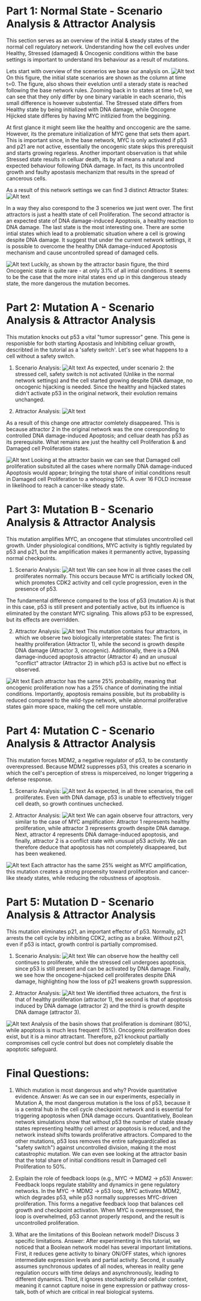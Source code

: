 # Part 1: Normal State - Scenario Analysis & Attractor Analysis
This section serves as an overview of the initial & steady states of the normal cell regulatory network. Understanding how the cell evolves under Healthy, Stressed (damaged) & Oncogenic conditions within the base settings is important to understand itrs behaviour as a result of mutations.

Lets start with overview of the scenerios we base our analysis on. 
![Alt text](scenarios.png) 
On this figure, the initial state scenarios are shown as the column at time t=0. The figure, also shows their evelution until a sterady state is reached following the base network rules. Zooming back in to states at time t=0, we can see that they only differ by one binary variable in each scenario, this small difference is however substential. The Stressed state differs from Healthy state by being initialized with DNA damage, while Oncogene Hijicked state differes by having MYC initlizied from the beggining.

At first glance it might seem like the healthy and onccogenic are the same. However, its the premature initialization of MYC gene that sets them apart. This is important since, in the base network, MYC is only activated if p53 and p21 are not active, essentially the oncogenic state skips this prerequisit and starts growing regarless. Another important observation is that while Stressed state results in celluar death, its by all means a natural and expected behaviour following DNA damage. In fact, its this uncontrolled growth and faulty apostasis mechanizm that results in the spread of cancerous cells.

As a result of this network settings we can find 3 distinct Attractor States: 
![Alt text](attractorsNormal.png) 

In a way they also corespond to the 3 scenerios we just went over. The first attractors is just a health state of cell Proliferation. The second attractor is an expected state of DNA damage-induced Apoptosis, a healthy reaction to DNA damage. The last state is the most interesting one. There are some intial states which lead to a problematic situation where a cell is growing despite DNA damage. It suggest that under the current network settings, it is possible to overcome the healthy DNA damage-induced Apoptosis mechanism and cause uncontrolled spread of damaged cells.

![Alt text](attractorBasinNormal.png) 
Luckily, as shown by the attractor basin figure, the third Oncogenic state is quite rare - at only 3.1% of all intial conditions. It seems to be the case that the more inital states end up in this dangerous steady state, the more dangerous the mutation becomes.




# Part 2: Mutation A - Scenario Analysis & Attractor Analysis
This mutation knocks out p53 a vital "tumor supressor" gene. This gene is responisble for both starting Apostasis and Inhibiting celluar growth, describted in the tutorial as a 'safety switch'. Let's see what happens to a cell without a safety switch.

1. Scenario Analysis: ![Alt text](scenariosMA.png)
As expected, under scenario 2: the stressed cell, safety switch is not activated (Unlike in the normal network settings) and the cell started growing despite DNA damage, no oncogenic hijacking is needed. Since the healthy and hijacked states didn't activate p53 in the original network, their evolution remains unchanged.

2. Attractor Analysis: ![Alt text](attractorsMA.png) 

As a result of this change one attractor comletely disappeared. This is because attractor 2 in the original network was the one coresponding to controlled DNA damage-induced Apoptosis; and celluar death has p53 as its prerequisite. What remains are just the healthy cell Proliferation & and Damaged cell Proliferation states.

![Alt text](attractorBasinMA.png)
Looking at the attractor basin we can see that Damaged cell proliferation subsituted all the cases where normally DNA damage-induced Apoptosis would appear; bringing the total share of initial conditions result in Damaged cell Proliferation to a whooping 50%. A over 16 FOLD increase in likelihood to reach a cancer-like steady state.





# Part 3: Mutation B - Scenario Analysis & Attractor Analysis
This mutation amplifies MYC, an oncogene that stimulates uncontrolled cell growth. Under physiological conditions, MYC activity is tightly regulated by p53 and p21, but the amplification makes it permanently active, bypassing normal checkpoints.

1. Scenario Analysis: ![Alt text](scenariosMB.png)
We can see how in all three cases the cell proliferates normally.
This occurs because MYC is artificially locked ON, which promotes CDK2 activity and cell cycle progression, even in the presence of p53.

The fundamental difference compared to the loss of p53 (mutation A) is that in this case, p53 is still present and potentially active, but its influence is eliminated by the constant MYC signaling. This allows p53 to be expressed, but its effects are overridden.


2. Attractor Analysis:  ![Alt text](attractorsMB.png) 
This mutation contains four attractors, in which we observe two biologically interpretable states:
The first is healthy proliferation (Attractor 1), while the second is growth despite DNA damage (Attractor 3, oncogenic).
Additionally, there is a DNA damage-induced apoptosis attractor (Attractor 4) and an unusual "conflict" attractor (Attractor 2) in which p53 is active but no effect is observed.


![Alt text](attractorBasinMB.png)
Each attractor has the same 25% probability, meaning that oncogenic proliferation now has a 25% chance of dominating the initial conditions. Importantly, apoptosis remains possible, but its probability is reduced compared to the wild-type network, while abnormal proliferative states gain more space, making the cell more unstable.

# Part 4: Mutation C - Scenario Analysis & Attractor Analysis
This mutation forces MDM2, a negative regulator of p53, to be constantly overexpressed. Because MDM2 suppresses p53, this creates a scenario in which the cell's perception of stress is misperceived, no longer triggering a defense response.
1. Scenario Analysis: ![Alt text](scenariosMC.png)
As expected, in all three scenarios, the cell proliferates. Even with DNA damage, p53 is unable to effectively trigger cell death, so growth continues unchecked.


2. Attractor Analysis: ![Alt text](attractorsMC.png) 
We can again observe four attractors, very similar to the case of MYC amplification:
Attractor 1 represents healthy proliferation, while attractor 3 represents growth despite DNA damage. Next, attractor 4 represents DNA damage-induced apoptosis, and finally, attractor 2 is a conflict state with unusual p53 activity. We can therefore deduce that apoptosis has not completely disappeared, but has been weakened.



![Alt text](attractorBasinMC.png)
Each attractor has the same 25% weight as MYC amplification, this mutation creates a strong propensity toward proliferation and cancer-like steady states, while reducing the robustness of apoptosis.
# Part 5: Mutation D - Scenario Analysis & Attractor Analysis
This mutation eliminates p21, an important effector of p53. Normally, p21 arrests the cell cycle by inhibiting CDK2, acting as a brake. Without p21, even if p53 is intact, growth control is partially compromised.
1. Scenario Analysis: ![Alt text](scenariosMD.png)
We can observe how the healthy cell continues to proliferate, while the stressed cell undergoes apoptosis, since p53 is still present and can be activated by DNA damage.
Finally, we see how the oncogene-hijacked cell proliferates despite DNA damage, highlighting how the loss of p21 weakens growth suppression.

2. Attractor Analysis: ![Alt text](attractorsMD.png) 
We identified three actuators, the first is that of healthy proliferation (attractor 1), the second is that of apoptosis induced by DNA damage (attractor 2) and the third is growth despite DNA damage (attractor 3).

![Alt text](attractorBasinMD.png)
Analysis of the basin shows that proliferation is dominant (80%), while apoptosis is much less frequent (15%). Oncogenic proliferation does exist, but it is a minor attractant. Therefore, p21 knockout partially compromises cell cycle control but does not completely disable the apoptotic safeguard.

# Final Questions:
1. Which mutation is most dangerous and why? Provide quantitative evidence.
Answer: As we can see in our experiments, especially in Mutation A, the most dangerous mutation is the loss of p53, because it is a central hub in the cell cycle checkpoint network and is essential for triggering apoptosis when DNA damage occurs. Quantitatively, Boolean network simulations show that without p53 the number of stable steady states representing healthy cell arrest or apoptosis is reduced, and the network instead shifts towards proliferative attractors. Compared to the other mutations, p53 loss removes the entire safeguard(called as "safety switch") against uncontrolled division, making it the most catastrophic mutation. We can even see looking at the attractor basin that the total share of initial conditions result in Damaged cell Proliferation to 50%.

2. Explain the role of feedback loops (e.g., MYC → MDM2 → p53)
Answer: Feedback loops regulate stability and dynamics in gene regulatory networks. In the MYC → MDM2 → p53 loop, MYC activates MDM2, which degrades p53, while p53 normally suppresses MYC-driven proliferation. This forms a negative feedback loop that balances cell growth and checkpoint activation. When MYC is overexpressed, the loop is overwhelmed, p53 cannot properly respond, and the result is uncontrolled proliferation.

3. What are the limitations of this Boolean network model? Discuss 3 specific limitations.
Answer: After experimenting in this tutorial, we noticed that a Boolean network model has several important limitations. First, it reduces gene activity to binary ON/OFF states, which ignores intermediate expression levels and partial activity. Second, it usually assumes synchronous updates of all nodes, whereas in reality gene regulation occurs with time delays and asynchronously, leading to different dynamics. Third, it ignores stochasticity and cellular context, meaning it cannot capture noise in gene expression or pathway cross-talk, both of which are critical in real biological systems.
